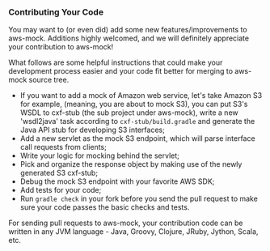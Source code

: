 ### Contributing Your Code
You may want to (or even did) add some new features/improvements to aws-mock. Additions highly welcomed, and we will definitely appreciate your contribution to aws-mock!

What follows are some helpful instructions that could make your development process easier and your code fit better for merging to aws-mock source tree. 

- If you want to add a mock of Amazon web service, let's take Amazon S3 for example, (meaning, you are about to mock S3), you can put S3's WSDL to cxf-stub (the sub project under aws-mock), write a new 'wsdl2java' task according to `cxf-stub/build.gradle` and generate the Java API stub for developing S3 interfaces;
- Add a new servlet as the mock S3 endpoint, which will parse interface call requests from clients;
- Write your logic for mocking behind the servlet;
- Pick and organize the response object by making use of the newly generated S3 cxf-stub;
- Debug the mock S3 endpoint with your favorite AWS SDK;
- Add tests for your code;
- Run `gradle check` in your fork before you send the pull request to make sure your code passes the basic checks and tests. 

For sending pull requests to aws-mock, your contribution code can be written in any JVM language - Java, Groovy, Clojure, JRuby, Jython, Scala, etc. 
